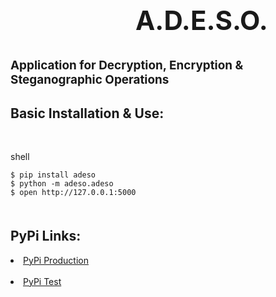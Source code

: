 <div class="text-column">
 <h2 style="margin-top: 5px; text-indent: 200px; font-size: 3em">A.D.E.S.O.</h2>
 <h2 style="margin-top: 0px; text-indent: 0px; font-size: 1.35em">
     <b>A</b>pplication for
     <b>D</b>ecryption, <b>E</b>ncryption &
     <b>S</b>teganographic <b>O</b>perations
 </h2>
 <h2 style="margin-top: 30px;"><b>Basic Installation & Use:</b></h2>
 <br>
 <p>shell</p>
 <code>$ pip install adeso</code>
 <br>
 <code>$ python -m adeso.adeso</code>
 <br>
 <code>$ open http://127.0.0.1:5000</code>
 <br>

 <h2 style="margin-top: 50px;"><b>PyPi Links:</b></h2>
 <p style="margin-top: 0px;">
 <li><a href="https://pypi.org/project/adeso/">PyPi Production</a></li>
 <br>
 <li><a href="https://test.pypi.org/project/adeso/">PyPi Test</a></li>
</div>